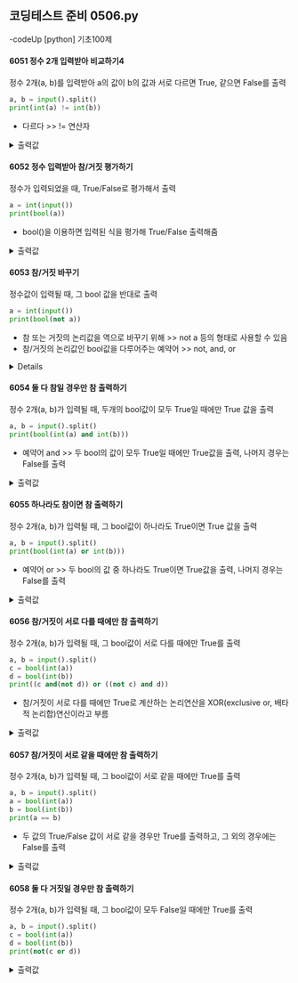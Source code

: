 ## 코딩테스트 준비 0506.py

-codeUp [python] 기초100제

#### 6051 정수 2개 입력받아 비교하기4
정수 2개(a, b)를 입력받아 a의 값이 b의 값과 서로 다르면 True, 같으면 False를 출력
```py
a, b = input().split()
print(int(a) != int(b))
```
* 다르다 >> != 연산자
<details><summary>출력값</summary>
  입력값 : 1 2
  
  ```py
  True
  ```
  
  </details>

#### 6052 정수 입력받아 참/거짓 평가하기
정수가 입력되었을 때, True/False로 평가해서 출력
```py
a = int(input())
print(bool(a))
```
* bool()을 이용하면 입력된 식을 평가해 True/False 출력해줌
<details><summary>출력값</summary>
  입력값 : 0
  
  ```py
  False
  ```
  
  </details>
  
#### 6053 참/거짓 바꾸기
정수값이 입력될 때, 그 bool 값을 반대로 출력
```py
a = int(input())
print(bool(not a))
```
* 참 또는 거짓의 논리값을 역으로 바꾸기 위해 >> not a 등의 형태로 사용할 수 있음
* 참/거짓의 논리값인 bool값을 다루어주는 예약어 >> not, and, or
<details><summar>출력값</summary>
  입력값 : 0
  
  ```py
  True
  ```
  
  </details>
  
#### 6054 둘 다 참일 경우만 참 출력하기
정수 2개(a, b)가 입력될 때, 두개의 bool값이 모두 True일 때에만 True 값을 출력
```py
a, b = input().split()
print(bool(int(a) and int(b)))
```
* 예약어 and >> 두 bool의 값이 모두 True일 때에만 True값을 출력, 나머지 경우는 False를 출력
<details><summary>출력값</summary>
  입력값 : 10 0
  
  ```py
  False
  ```
  
  </details>

#### 6055 하나라도 참이면 참 출력하기
정수 2개(a, b)가 입력될 때, 그 bool값이 하나라도 True이면 True 값을 출력
```py
a, b = input().split()
print(bool(int(a) or int(b)))
```
* 예약어 or >> 두 bool의 값 중 하나라도 True이면 True값을 출력, 나머지 경우는 False를 출력
<details><summary>출력값</summary>
  입력값 : 10 0
  
  ```py
  True
  ```
  
  </details>
  
#### 6056 참/거짓이 서로 다를 때에만 참 출력하기
정수 2개(a, b)가 입력될 때, 그 bool값이 서로 다를 때에만 True를 출력
```py
a, b = input().split()
c = bool(int(a))
d = bool(int(b))
print((c and(not d)) or ((not c) and d))
```
* 참/거짓이 서로 다를 때에만 True로 계산하는 논리연산을 XOR(exclusive or, 배타적 논리합)연산이라고 부름
<details><summary>출력값</summary>
  입력값 : 1 1
  
  ```py
  False
  ```
  
  </details>

#### 6057 참/거짓이 서로 같을 때에만 참 출력하기
정수 2개(a, b)가 입력될 때, 그 bool값이 서로 같을 때에만 True를 출력
```py
a, b = input().split()
a = bool(int(a))
b = bool(int(b))
print(a == b)
```
* 두 값의 True/False 값이 서로 같을 경우만 True를 출력하고, 그 외의 경우에는 False를 출력
<details><summary>출력값</summary>
  입력값 : 1 1
  
  ```py
  True
  ```
  
  </details>
  
#### 6058 둘 다 거짓일 경우만 참 출력하기
정수 2개(a, b)가 입력될 때, 그 bool값이 모두 False일 때에만 True를 출력
```py
a, b = input().split()
c = bool(int(a))
d = bool(int(b))
print(not(c or d))
```
<details><summary>출력값</summary>
  입력값 : 0 0
  
  ```py
  True
  ```
  
  </details>
  
